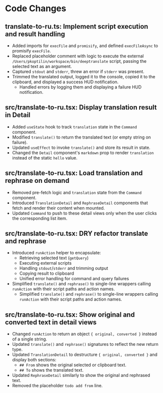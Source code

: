 # Code Changes

## translate-to-ru.ts: Implement script execution and result handling

- Added imports for `execFile` and `promisify`, and defined `execFileAsync` to promisify `execFile`.
- Replaced placeholder comment with logic to execute the external `/Users/pkoptilin/workspace/bin/deeptranslate` script, passing the selected text as an argument.
- Captured `stdout` and `stderr`, threw an error if `stderr` was present.
- Trimmed the translated output, logged it to the console, copied it to the clipboard, and displayed a success HUD notification.
  - Handled errors by logging them and displaying a failure HUD notification.

## src/translate-to-ru.tsx: Display translation result in Detail

- Added `useState` hook to track `translation` state in the `Command` component.
- Modified `translate()` to return the translated text (or empty string on failure).
- Updated `useEffect` to invoke `translate()` and store its result in state.
- Changed the `Detail` component's `markdown` prop to render `translation` instead of the static `hello` value.

## src/translate-to-ru.tsx: Load translation and rephrase on demand

- Removed pre-fetch logic and `translation` state from the `Command` component.
- Introduced `TranslationDetail` and `RephraseDetail` components that fetch and render their content when mounted.
 - Updated `Command` to push to these detail views only when the user clicks the corresponding list item.

## src/translate-to-ru.tsx: DRY refactor translate and rephrase

- Introduced `runAction` helper to encapsulate:
  - Retrieving selected text (`getQuery`)
  - Executing external scripts
  - Handling `stdout`/`stderr` and trimming output
  - Copying result to clipboard
  - Unified error handling for command and query failures
- Simplified `translate()` and `rephrase()` to single-line wrappers calling `runAction` with their script paths and action names.
  - Simplified `translate()` and `rephrase()` to single-line wrappers calling `runAction` with their script paths and action names.

## src/translate-to-ru.tsx: Show original and converted text in detail views

- Changed `runAction` to return an object `{ original, converted }` instead of a single string.
- Updated `translate()` and `rephrase()` signatures to reflect the new return type.
- Updated `TranslationDetail` to destructure `{ original, converted }` and display both sections:
  - `## From` shows the original selected or clipboard text.
  - `## To` shows the translated text.
- Updated `RephraseDetail` similarly to show the original and rephrased text.
- Removed the placeholder `todo add from` line.